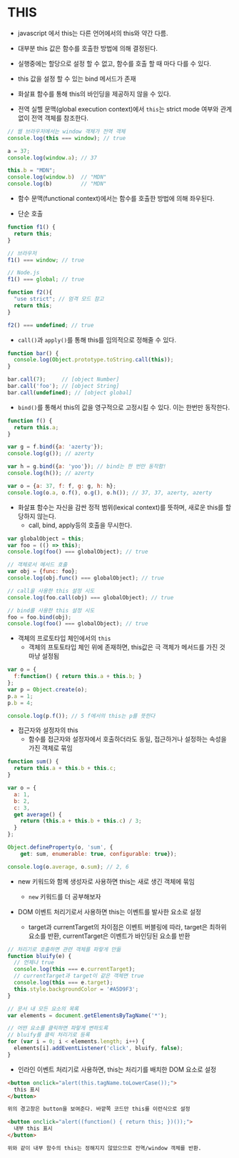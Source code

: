 # __THIS__

- javascript 에서 this는 다른 언어에서의 this와 약간 다름.

- 대부분 this 값은 함수를 호출한 방법에 의해 결정된다.

- 실행중에는 할당으로 설정 할 수 없고, 함수를 호출 할 때 마다 다를 수 있다.

- this 값을 설정 할 수 있는 bind 메서드가 존재

- 화살표 함수를 통해 this의 바인딩을 제공하지 않을 수 있다.

- 전역 실핼 문맥(global execution context)에서 `this`는 strict mode 여부와 관계없이 전역 객체를 참조한다.

```javascript
// 웹 브라우저에서는 window 객체가 전역 객체
console.log(this === window); // true

a = 37;
console.log(window.a); // 37

this.b = "MDN";
console.log(window.b)  // "MDN"
console.log(b)         // "MDN"
```

- 함수 문맥(functional context)에서는 함수를 호출한 방법에 의해 좌우된다.

- 단순 호출

```javascript
function f1() {
  return this;
}

// 브라우저
f1() === window; // true

// Node.js
f1() === global; // true

function f2(){
  "use strict"; // 엄격 모드 참고
  return this;
}

f2() === undefined; // true
```

- `call()`과 `apply()`를 통해 this를 임의적으로 정해줄 수 있다.

```javascript
function bar() {
  console.log(Object.prototype.toString.call(this));
}

bar.call(7);     // [object Number]
bar.call('foo'); // [object String]
bar.call(undefined); // [object global]
```

- `bind()`를 통해서 this의 값을 영구적으로 고정시킬 수 있다. 이는 한번만 동작한다.

```javascript
function f() {
  return this.a;
}

var g = f.bind({a: 'azerty'});
console.log(g()); // azerty

var h = g.bind({a: 'yoo'}); // bind는 한 번만 동작함!
console.log(h()); // azerty

var o = {a: 37, f: f, g: g, h: h};
console.log(o.a, o.f(), o.g(), o.h()); // 37, 37, azerty, azerty
```

- 화살표 함수는 자신을 감싼 정적 범위(lexical context)를 뜻하며, 새로운 this를 할당하지 않는다.
  - call, bind, apply등의 호출을 무시한다.

```javascript
var globalObject = this;
var foo = (() => this);
console.log(foo() === globalObject); // true

// 객체로서 메서드 호출
var obj = {func: foo};
console.log(obj.func() === globalObject); // true

// call을 사용한 this 설정 시도
console.log(foo.call(obj) === globalObject); // true

// bind를 사용한 this 설정 시도
foo = foo.bind(obj);
console.log(foo() === globalObject); // true
```

- 객체의 프로토타입 체인에서의 `this`
  - 객체의 프토토타입 체인 위에 존재하면, this값은 극 객체가 메서드를 가진 것 마냥 설정됨

```javascript
var o = {
  f:function() { return this.a + this.b; }
};
var p = Object.create(o);
p.a = 1;
p.b = 4;

console.log(p.f()); // 5 f에서의 this는 p를 뜻한다
```

- 접근자와 설정자의 this
  - 함수를 접근자와 설정자에서 호출하더라도 동일, 접근하거나 설정하는 속성을 가진 객체로 묶임

```javascript
function sum() {
  return this.a + this.b + this.c;
}

var o = {
  a: 1,
  b: 2,
  c: 3,
  get average() {
    return (this.a + this.b + this.c) / 3;
  }
};

Object.defineProperty(o, 'sum', {
    get: sum, enumerable: true, configurable: true});

console.log(o.average, o.sum); // 2, 6
```

- new 키워드와 함께 생성자로 사용하면 this는 새로 생긴 객체에 묶임
  - `new` 키워드를 더 공부해보자

- DOM 이벤트 처리기로서 사용하면 this는 이벤트를 발사한 요소로 설정
  - target과 currentTarget의 차이점은 이벤트 버블링에 따라, target은 최하위 요소를 반환, currentTarget은 이벤트가 바인딩된 요소를 반환

```javascript
// 처리기로 호출하면 관련 객체를 파랗게 만듦
function bluify(e) {
  // 언제나 true
  console.log(this === e.currentTarget);
  // currentTarget과 target이 같은 객체면 true
  console.log(this === e.target);
  this.style.backgroundColor = '#A5D9F3';
}

// 문서 내 모든 요소의 목록
var elements = document.getElementsByTagName('*');

// 어떤 요소를 클릭하면 파랗게 변하도록
// bluify를 클릭 처리기로 등록
for (var i = 0; i < elements.length; i++) {
  elements[i].addEventListener('click', bluify, false);
}
```

- 인라인 이벤트 처리기로 사용하면, this는 처리기를 배치한 DOM 요소로 설정

```html
<button onclick="alert(this.tagName.toLowerCase());">
  this 표시
</button>

위의 경고창은 button을 보여준다. 바깥쪽 코드만 this를 이런식으로 설정

<button onclick="alert((function() { return this; })());">
  내부 this 표시
</button>

위와 같이 내부 함수의 this는 정해지지 않았으므로 전역/window 객체를 반환.
```
